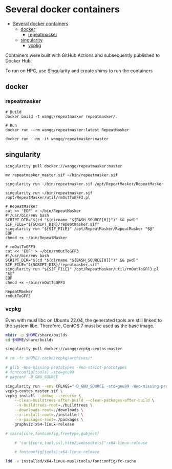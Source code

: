 # Several docker containers

<!-- TOC -->
* [Several docker containers](#several-docker-containers)
  * [docker](#docker)
    * [repeatmasker](#repeatmasker)
  * [singularity](#singularity)
    * [vcpkg](#vcpkg)
<!-- TOC -->

Containers were built with GitHub Actions and subsequently published to Docker Hub.

To run on HPC, use Singularity and create shims to run the containers

## docker

### repeatmasker

```shell
# Build
docker build -t wangq/repeatmasker repeatmasker/.

# Run
docker run --rm wangq/repeatmasker:latest RepeatMasker

docker run --rm -it wangq/repeatmasker:master

```

## singularity

```shell
singularity pull docker://wangq/repeatmasker:master

mv repeatmasker_master.sif ~/bin/repeatmasker.sif

singularity run ~/bin/repeatmasker.sif /opt/RepeatMasker/RepeatMasker

singularity run ~/bin/repeatmasker.sif /opt/RepeatMasker/util/rmOutToGFF3.pl

# RepeatMasker
cat << 'EOF' > ~/bin/RepeatMasker
#!/usr/bin/env bash
SCRIPT_DIR="$(cd "$(dirname "${BASH_SOURCE[0]}")" && pwd)"
SIF_FILE="${SCRIPT_DIR}/repeatmasker.sif"
singularity run "${SIF_FILE}" /opt/RepeatMasker/RepeatMasker "$@"
EOF
chmod +x ~/bin/RepeatMasker

# rmOutToGFF3
cat << 'EOF' > ~/bin/rmOutToGFF3
#!/usr/bin/env bash
SCRIPT_DIR="$(cd "$(dirname "${BASH_SOURCE[0]}")" && pwd)"
SIF_FILE="${SCRIPT_DIR}/repeatmasker.sif"
singularity run "${SIF_FILE}" /opt/RepeatMasker/util/rmOutToGFF3.pl "$@"
EOF
chmod +x ~/bin/rmOutToGFF3

RepeatMasker
rmOutToGFF3

```

### vcpkg

Even with musl libc on Ubuntu 22.04, the generated tools are still linked to the system libc.
Therefore, CentOS 7 must be used as the base image.

```bash
mkdir -p $HOME/share/builds
cd $HOME/share/builds

singularity pull docker://wangq/vcpkg-centos:master

# rm -fr $HOME/.cache/vcpkg/archives/*

# glib -Wno-missing-prototypes -Wno-strict-prototypes
# fontconfig[tools] -std=gnu99
# pkgconf -D_GNU_SOURCE

singularity run --env CFLAGS="-D_GNU_SOURCE -std=gnu99 -Wno-missing-prototypes -Wno-strict-prototypes" \
vcpkg-centos_master.sif \
vcpkg install --debug --recurse \
    --clean-buildtrees-after-build --clean-packages-after-build \
    --x-buildtrees-root=./buildtrees \
    --downloads-root=./downloads \
    --x-install-root=./installed \
    --x-packages-root=./packages \
    graphviz:x64-linux-release

# cairo[core,fontconfig,freetype,gobject]

    # "curl[core,tool,ssl,http2,websockets]":x64-linux-release

    # fontconfig[tools]:x64-linux-release

ldd -v installed/x64-linux-musl/tools/fontconfig/fc-cache

```

